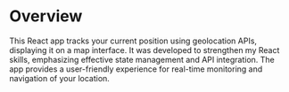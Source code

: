 # Overview   
This React app tracks your current position using geolocation APIs, displaying it on a map interface. It was developed to strengthen my React skills, emphasizing effective state management and API integration. The app provides a user-friendly experience for real-time monitoring and navigation of your location.
